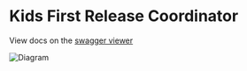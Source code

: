 Kids First Release Coordinator
==============================

View docs on the [swagger viewer](http://petstore.swagger.io/?url=https://kids-first.github.io/kf-api-release-coordinator/swagger.yaml)

![Diagram](https://kids-first.github.io/kf-api-release-coordinator/ReleaseCoordinatorFlow.png)
